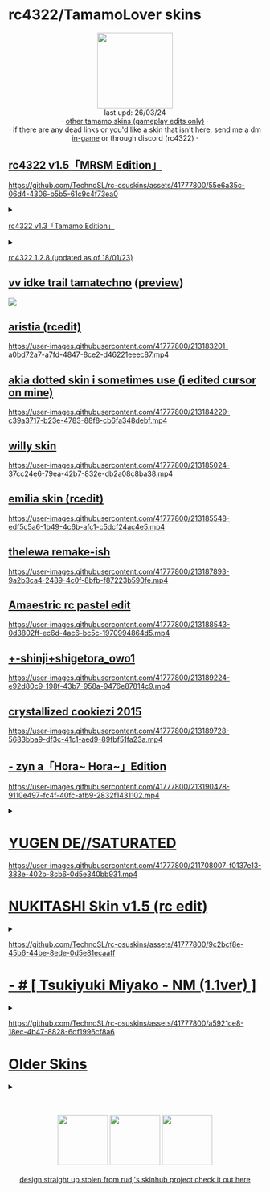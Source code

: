 
# rc4322/TamamoLover skins

<p align="center">
<a href="https://osu.ppy.sh/users/7772622">
  <img src="https://a.ppy.sh/7772622"
       width="150"
       height="150"></a>
<br>
  last upd: 26/03/24
  <br>
  · <a href=https://github.com/TechnoSL/rc-osuskins/blob/master/tamamo.md>other tamamo skins (gameplay edits only)</a> ·
  <br>
  · if there are any dead links or you'd like a skin that isn't here, send me a dm <a href=https://osu.ppy.sh/home/messages/users/7772622>in-game</a> or through discord (rc4322) ·
</p>


## [rc4322 v1.5「MRSM Edition」](https://github.com/TechnoSL/rc-osuskins/raw/master/skins/-%20rc4322%20v1.5.1%20%E3%80%8CMRSM%20Edition%E3%80%8D.osk)

https://github.com/TechnoSL/rc-osuskins/assets/41777800/55e6a35c-06d4-4306-b5b5-61c9c4f73ea0
<details>
<summary></summary>
most of the changes in this one are actually in the main menu, big thanks to rinne for helping me refresh the menu and FrancisEdits for the psd files for score numbers and the sort
<br>
if anyone wants, here are the psd files: https://rc4322.s-ul.eu/KozGRDaQ (i was gonna include a link to it in the readme file for the skin, but i forgot. oh well)
i love murasame
</details>

[rc4322 v1.3「Tamamo Edition」](https://rc4322.s-ul.eu/DIvs7GKu)

<details>
<summary></summary>
"ever make a skin as a joke? yeah this one went too far" - me https://b.catgirlsare.sexy/LhCZ7LmdDFzB.png
<br>
if %con_hvoice=0 dwave 13,"voice\tamamo2_17.ogg"
</details>

[rc4322 1.2.8 (updated as of 18/01/23)](https://drive.google.com/file/d/1bQzSglCgN_Vdsl6D2DoKj8Urp8AuDd4h/view?usp=share_link)

## [vv idke trail tamatechno](https://rc4322.s-ul.eu/qMAoOHXI) ([preview](https://www.youtube.com/watch?v=rm6ulJQghjs))

![](https://b.catgirlsare.sexy/dQQx7Jl5CZs0.jpg)

## [aristia (rcedit)](https://rc4322.s-ul.eu/UR0FEZtU)

<https://user-images.githubusercontent.com/41777800/213183201-a0bd72a7-a7fd-4847-8ce2-d46221eeec87.mp4>

## [akia dotted skin i sometimes use (i edited cursor on mine)](https://drive.google.com/file/d/1cd_VEyu3VhRIWwYArSH18CX1CrBSAGu9/view?usp=share_link)

<https://user-images.githubusercontent.com/41777800/213184229-c39a3717-b23e-4783-88f8-cb6fa348debf.mp4>

## [willy skin](https://puu.sh/H3y9f/43fcb5dd24.osk)

<https://user-images.githubusercontent.com/41777800/213185024-37cc24e6-79ea-42b7-832e-db2a08c8ba38.mp4>

## [emilia skin (rcedit)](https://rc4322.s-ul.eu/0tkUMWhX)

<https://user-images.githubusercontent.com/41777800/213185548-edf5c5a6-1b49-4c6b-afc1-c5dcf24ac4e5.mp4>

## [thelewa remake-ish](https://rc4322.s-ul.eu/ALAFlzTD)

<https://user-images.githubusercontent.com/41777800/213187893-9a2b3ca4-2489-4c0f-8bfb-f87223b590fe.mp4>

## [Amaestric rc pastel edit](https://rc4322.s-ul.eu/54HN61gT)

<https://user-images.githubusercontent.com/41777800/213188543-0d3802ff-ec6d-4ac6-bc5c-1970994864d5.mp4>

## [+-shinji+shigetora_owo1](https://rc4322.s-ul.eu/MoERUNh3)

<https://user-images.githubusercontent.com/41777800/213189224-e92d80c9-198f-43b7-958a-9476e87814c9.mp4>

## [crystallized cookiezi 2015](https://drive.google.com/file/d/1-SfZV4N0roQLxlwdEeIifeEKb3IxcaYS/view?usp=sharing)

<https://user-images.githubusercontent.com/41777800/213189728-5683bba9-df3c-41c1-aed9-89fbf51fa23a.mp4>

## [- zyn a「Hora~ Hora~」Edition](https://rc4322.s-ul.eu/pPJdyJ3K)

<https://user-images.githubusercontent.com/41777800/213190478-9110e497-fc4f-40fc-afb9-2832f1431102.mp4>
<details>
<summary></summary>
the original trump card.
<br>
if %con_hvoice=0 dwave 13,"voice\alice4_04.ogg"
</details>

# [YUGEN DE//SATURATED](https://rc4322.s-ul.eu/8IhaYVC8)

<https://user-images.githubusercontent.com/41777800/211708007-f0137e13-383e-402b-8cb6-0d5e340bb931.mp4>

# [NUKITASHI Skin v1.5 (rc edit)](https://rc4322.s-ul.eu/PjRhsz1l)

<details>
<summary></summary>
i use this for taiko mostly, found out it also plays pretty good if you swap the hitsounds/cursor. so here you go
</details>

<https://github.com/TechnoSL/rc-osuskins/assets/41777800/9c2bcf8e-45b6-44be-8ede-0d5e81ecaaff>

# [- # [ Tsukiyuki Miyako - NM (1.1ver) ]](https://rc4322.s-ul.eu/OplIvMfU)

<details>
<summary></summary>
i had a little 1-2 week phase where i only ran this skin, it has really satisfying hitsounds and clean gameplay despite being a osu forum skin, really nice
</details>

<https://github.com/TechnoSL/rc-osuskins/assets/41777800/a5921ce8-18ec-4b47-8828-6df1996cf8a6>

# [Older Skins](https://mega.nz/folder/oaM3zZIZ#i9OCePpAlR_CzePzZItL9A)
<details>
<summary></summary>
nothing much to say here, just older stuff sitting in my hard drive that i felt like releasing, lots of skins i used/edited from 2016 to now</details>
<p align="center">
  <br></br>
  <a href="https://www.twitch.tv/rc4322">
  <img src="https://i.imgur.com/HM030lk.png"
       width="100"
       height="100"></a>
  <a href="https://www.youtube.com/@tekunotri">
  <img src="https://i.imgur.com/YWbDUUy.png"
       width="100"
       height="100"></a>

  <a href="https://twitter.com/ignTechno">
  <img src="https://i.imgur.com/PUQ5uWf.png"
       width="100"
       height="100"></a>
  <br></br>
    <a href="https://github.com/rudj-skinhub/woal/blob/tyfh/README.md">design straight up stolen from rudj's skinhub project check it out here</a>
 </p>
